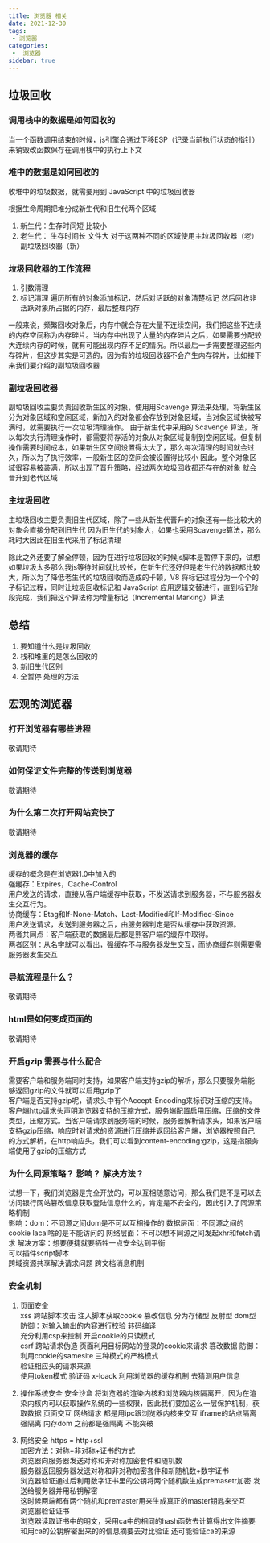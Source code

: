 ```yaml
---
title: 浏览器 相关
date: 2021-12-30
tags:
 - 浏览器
categories:
 -  浏览器
sidebar: true
---
```


## 垃圾回收

### 调用栈中的数据是如何回收的
当一个函数调用结束的时候，js引擎会通过下移ESP（记录当前执行状态的指针）来销毁改函数保存在调用栈中的执行上下文
### 堆中的数据是如何回收的
收堆中的垃圾数据，就需要用到 JavaScript 中的垃圾回收器

根据生命周期把堆分成新生代和旧生代两个区域
1. 新生代：生存时间短 比较小
2. 老生代： 生存时间长 文件大
对于这两种不同的区域使用主垃圾回收器（老） 副垃圾回收器（新）
### 垃圾回收器的工作流程
1. 引数清理
2. 标记清理 遍历所有的对象添加标记，然后对活跃的对象清楚标记 然后回收非活跃对象所占据的内存，最后整理内存

一般来说，频繁回收对象后，内存中就会存在大量不连续空间，我们把这些不连续的内存空间称为内存碎片。当内存中出现了大量的内存碎片之后，如果需要分配较大连续内存的时候，就有可能出现内存不足的情况。所以最后一步需要整理这些内存碎片，但这步其实是可选的，因为有的垃圾回收器不会产生内存碎片，比如接下来我们要介绍的副垃圾回收器
### 副垃圾回收器
副垃圾回收主要负责回收新生区的对象，使用用Scavenge 算法来处理，将新生区分为对象区域和空闲区域，新加入的对象都会存放到对象区域，当对象区域快被写满时，就需要执行一次垃圾清理操作。
由于新生代中采用的 Scavenge 算法，所以每次执行清理操作时，都需要将存活的对象从对象区域复制到空闲区域。但复制操作需要时间成本，如果新生区空间设置得太大了，那么每次清理的时间就会过久，所以为了执行效率，一般新生区的空间会被设置得比较小
因此，整个对象区域很容易被装满，所以出现了晋升策略，经过两次垃圾回收都还存在的对象 就会晋升到老代区域
### 主垃圾回收
主垃圾回收主要负责旧生代区域，除了一些从新生代晋升的对象还有一些比较大的对象会直接分配到旧生代
因为旧生代的对象大，如果也采用Scavenge算法，那么耗时大因此在旧生代采用了标记清理

除此之外还要了解全停顿，因为在进行垃圾回收的时候js脚本是暂停下来的，试想如果垃圾太多那么我js等待时间就比较长，在新生代还好但是老生代的数据都比较大，所以为了降低老生代的垃圾回收而造成的卡顿，V8 将标记过程分为一个个的子标记过程，同时让垃圾回收标记和 JavaScript 应用逻辑交替进行，直到标记阶段完成，我们把这个算法称为增量标记（Incremental Marking）算法

## 总结
1. 要知道什么是垃圾回收
2. 栈和堆里的是怎么回收的
3. 新旧生代区别
4. 全暂停 处理的方法

## 宏观的浏览器

### 打开浏览器有哪些进程
敬请期待
### 如何保证文件完整的传送到浏览器
敬请期待
### 为什么第二次打开网站变快了
敬请期待

### 浏览器的缓存
缓存的概念是在浏览器1.0中加入的  
强缓存：Expires，Cache-Control  
用户发送的请求，直接从客户端缓存中获取，不发送请求到服务器，不与服务器发生交互行为。  
协商缓存：Etag和If-None-Match、Last-Modified和If-Modified-Since  
用户发送请求，发送到服务器之后，由服务器判定是否从缓存中获取资源。  
两者共同点：客户端获取的数据最后都是熊客户端的缓存中取得。  
两者区别：从名字就可以看出，强缓存不与服务器发生交互，而协商缓存则需要需服务器发生交互  

### 导航流程是什么？
敬请期待
### html是如何变成页面的
敬请期待

### 开启gzip 需要与什么配合

需要客户端和服务端同时支持，如果客户端支持gzip的解析，那么只要服务端能够返回gzip的文件就可以启用gzip了  
客户端是否支持gzip呢，请求头中有个Accept-Encoding来标识对压缩的支持。客户端http请求头声明浏览器支持的压缩方式，服务端配置启用压缩，压缩的文件类型，压缩方式。当客户端请求到服务端的时候，服务器解析请求头，如果客户端支持gzip压缩，响应时对请求的资源进行压缩并返回给客户端，浏览器按照自己的方式解析，在http响应头，我们可以看到content-encoding:gzip，这是指服务端使用了gzip的压缩方式

### 为什么同源策略？ 影响？ 解决方法？
试想一下，我们浏览器是完全开放的，可以互相随意访问，那么我们是不是可以去访问银行网站篡改信息获取登陆信息什么的，肯定是不安全的，因此引入了同源策略机制  
影响：dom：不同源之间dom是不可以互相操作的
     数据层面：不同源之间的cookie lacal啥的是不能访问的
     网络层面：不可以想不同源之间发起xhr和fetch请求
解决方案：想要便捷就要牺牲一点安全达到平衡  
可以插件script脚本  
跨域资源共享解决请求问题
跨文档消息机制


### 安全机制
1. 页面安全  
xss 跨站脚本攻击 注入脚本获取cookie 篡改信息
分为存储型 反射型  dom型
防御：对输入输出的内容进行校验 转码编译  
     充分利用csp来控制
     开启cookie的只读模式  
csrf 跨站请求伪造 页面利用目标网站的登录的cookie来请求 篡改数据
防御：利用cookie的samesite 三种模式的严格模式  
     验证相应头的请求来源  
     使用token模式 验证码
x-loack 利用浏览器的缓存机制 去猜测用户信息  

2. 操作系统安全
安全沙盒 将浏览器的渲染内核和浏览器内核隔离开，因为在渲染内核内可以获取操作系统的一些权限，因此我们要加这么一层保护机制，获取数据 页面交互 网络请求 都是用ipc跟浏览器内核来交互
iframe的站点隔离 强隔离 内存dom 之前都是强隔离 不能突破
3. 网络安全
https = http+ssl  
加密方法：对称+非对称+证书的方式  
浏览器向服务器发送对称和非对称加密套件和随机数  
服务器返回服务器发送对称和非对称加密套件和新随机数+数字证书  
浏览器验证通过后利用数字证书里的公钥将两个随机数生成premasetr加密 发送给服务器并用私钥解密  
 这时候两端都有两个随机和premaster用来生成真正的master钥匙来交互  
浏览器验证证书  
浏览器读取证书中的明文，采用ca中的相同的hash函数去计算得出文件摘要和用ca的公钥解密出来的的信息摘要去对比验证 还可能验证ca的来源
